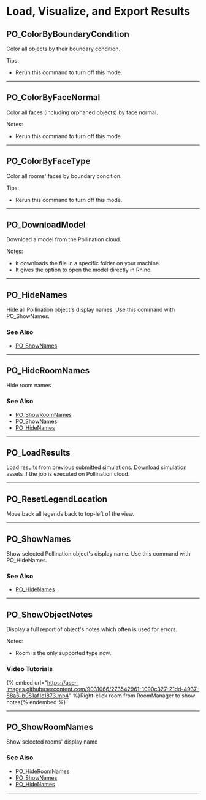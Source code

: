 # Load, Visualize, and Export Results

## PO_ColorByBoundaryCondition

Color all objects by their boundary condition. 

Tips:
- Rerun this command to turn off this mode.

---

## PO_ColorByFaceNormal

Color all faces (including orphaned objects) by face normal. 

Notes:
- Rerun this command to turn off this mode.

---

## PO_ColorByFaceType

Color all rooms&apos; faces by boundary condition. 

Tips:
- Rerun this command to turn off this mode.

---

## PO_DownloadModel

Download a model from the Pollination cloud.

Notes:
- It downloads the file in a specific folder on your machine.
- It gives the option to open the model directly in Rhino.

---

## PO_HideNames

Hide all Pollination object&apos;s display names. Use this command with PO_ShowNames.

### See Also

* [PO_ShowNames](./po_shownames.md)

---

## PO_HideRoomNames

Hide room names

### See Also

* [PO_ShowRoomNames](./po_showroomnames.md)
* [PO_ShowNames](./po_shownames.md)
* [PO_HideNames](./po_hidenames.md)

---

## PO_LoadResults

Load results from previous submitted simulations. Download simulation assets if the job is executed on Pollination cloud.

---

## PO_ResetLegendLocation

Move back all legends back to top-left of the view.

---

## PO_ShowNames

Show selected Pollination object&apos;s display name. Use this command with PO_HideNames.

### See Also

* [PO_HideNames](./po_hidenames.md)

---

## PO_ShowObjectNotes

Display a full report of object&apos;s notes which often is used for errors. 

Notes:
- Room is the only supported type now.

### Video Tutorials

{% embed url="https://user-images.githubusercontent.com/9031066/273542961-1090c327-21dd-4937-88a6-b081af1c1873.mp4" %}Right-click room from RoomManager to show notes{% endembed %}

---

## PO_ShowRoomNames

Show selected rooms&apos; display name

### See Also

* [PO_HideRoomNames](./po_hideroomnames.md)
* [PO_ShowNames](./po_shownames.md)
* [PO_HideNames](./po_hidenames.md)

---

